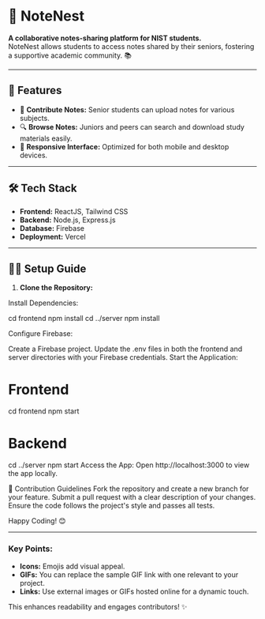 # 🚀 NoteNest

**A collaborative notes-sharing platform for NIST students.**  
NoteNest allows students to access notes shared by their seniors, fostering a supportive academic community. 📚

---

## 🌟 Features
- 📝 **Contribute Notes:** Senior students can upload notes for various subjects.
- 🔍 **Browse Notes:** Juniors and peers can search and download study materials easily.
- 📱 **Responsive Interface:** Optimized for both mobile and desktop devices.

---

## 🛠️ Tech Stack
- **Frontend:** ReactJS, Tailwind CSS
- **Backend:** Node.js, Express.js
- **Database:** Firebase
- **Deployment:** Vercel

---

## 🧑‍💻 Setup Guide

1. **Clone the Repository:**

Install Dependencies:

cd frontend
npm install
cd ../server
npm install



Configure Firebase:

Create a Firebase project.
Update the .env files in both the frontend and server directories with your Firebase credentials.
Start the Application:

# Frontend
cd frontend
npm start

# Backend
cd ../server
npm start
Access the App:
Open http://localhost:3000 to view the app locally.

🤝 Contribution Guidelines
Fork the repository and create a new branch for your feature.
Submit a pull request with a clear description of your changes.
Ensure the code follows the project's style and passes all tests.


Happy Coding! 😊


---

### Key Points:
- **Icons:** Emojis add visual appeal.
- **GIFs:** You can replace the sample GIF link with one relevant to your project.
- **Links:** Use external images or GIFs hosted online for a dynamic touch. 

This enhances readability and engages contributors! ✨
